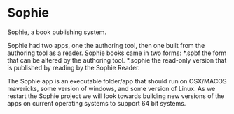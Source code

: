 # Sophie
Sophie, a book publishing system.

Sophie had two apps, one the authoring tool, then one built from the authoring tool as a reader.
Sophie books came in two forms:
*.spbf the form that can be altered by the authoring tool.
*.sophie the read-only version that is published by reading by the Sophie Reader.

The Sophie app is an executable folder/app that should run on OSX/MACOS mavericks, some version of windows, and some version of Linux.  As we restart the Sophie project we will look towards building new versions of the apps on current operating systems to support 64 bit systems.
